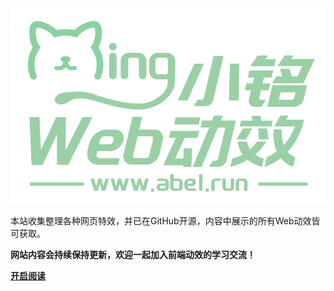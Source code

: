 ![logo](./public/logo_1.png)

本站收集整理各种网页特效，并已在GitHub开源，内容中展示的所有Web动效皆可获取。

**网站内容会持续保持更新，欢迎一起加入前端动效的学习交流！**




[**开启阅读**](动效库/首页.md)

